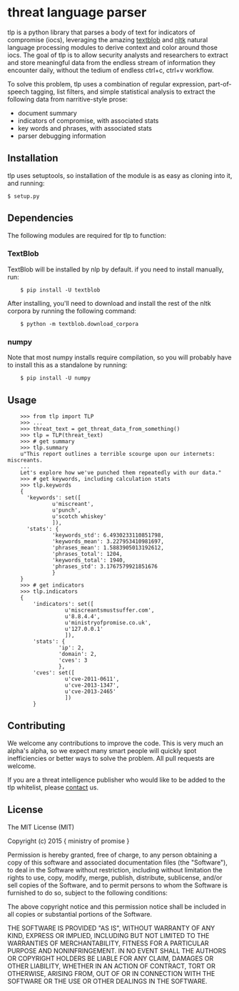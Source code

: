 # threat language parser

tlp is a python library that parses a body of text for indicators of compromise (iocs), leveraging the amazing [textblob](http://textblob.readthedocs.org/en/dev/) and [nltk](http://www.nltk.org/) natural language processing modules to derive context and color around those iocs.  The goal of tlp is to allow security analysts and researchers to extract and store meaningful data from the endless stream of information they encounter daily, without the tedium of endless ctrl+c, ctrl+v workflow.

To solve this problem, tlp uses a combination of regular expression, part-of-speech tagging, list filters, and simple statistical analysis to extract the following data from narritive-style prose:

- document summary
- indicators of compromise, with associated stats
- key words and phrases, with associated stats
- parser debugging information

## Installation

tlp uses setuptools, so installation of the module is as easy as cloning into it, and running:

    $ setup.py
    
## Dependencies

The following modules are required for tlp to function:

### TextBlob
TextBlob will be installed by nlp by default.  if you need to install manually, run:

        $ pip install -U textblob

After installing, you'll need to download and install the rest of the nltk corpora by running the following command:

        $ python -m textblob.download_corpora
    
### numpy   
Note that most numpy installs require compilation, so you will probably have to install this as a standalone by running:

        $ pip install -U numpy
        
## Usage

        >>> from tlp import TLP
        >>> ...
        >>> threat_text = get_threat_data_from_something()
        >>> tlp = TLP(threat_text)
        >>> # get summary
        >>> tlp.summary
        u"This report outlines a terrible scourge upon our internets: miscreants.
        ...
        Let's explore how we've punched them repeatedly with our data."
        >>> # get keywords, including calculation stats
        >>> tlp.keywords
        {
          'keywords': set([
                  u'miscreant', 
                  u'punch', 
                  u'scotch whiskey'
                  ]),
          'stats': {
                  'keywords_std': 6.4930233110851798, 
                  'keywords_mean': 3.227953410981697, 
                  'phrases_mean': 1.5883905013192612, 
                  'phrases_total': 1204, 
                  'keywords_total': 1940, 
                  'phrases_std': 3.1767579921851676
                  }
        }
        >>> # get indicators
        >>> tlp.indicators
        {
            'indicators': set([
                      u'miscreantsmustsuffer.com', 
                      u'8.8.4.4',
                      u'ministryofpromise.co.uk', 
                      u'127.0.0.1'
                      ]), 
            'stats': {
                    'ip': 2, 
                    'domain': 2, 
                    'cves': 3
                    }, 
            'cves': set([
                      u'cve-2011-0611', 
                      u'cve-2013-1347', 
                      u'cve-2013-2465'
                      ])
            }
        

## Contributing
We welcome any contributions to improve the code.  This is very much an alpha's alpha, so we expect many smart people will quickly spot inefficiencies or better ways to solve the problem.  All pull requests are welcome.

If you are a threat intelligence publisher who would like to be added to the tlp whitelist, please [contact](mailto:github@ministryofpromise.co.uk) us.

## License
The MIT License (MIT)

Copyright (c) 2015 { ministry of promise }

Permission is hereby granted, free of charge, to any person obtaining a copy
of this software and associated documentation files (the "Software"), to deal
in the Software without restriction, including without limitation the rights
to use, copy, modify, merge, publish, distribute, sublicense, and/or sell
copies of the Software, and to permit persons to whom the Software is
furnished to do so, subject to the following conditions:

The above copyright notice and this permission notice shall be included in all
copies or substantial portions of the Software.

THE SOFTWARE IS PROVIDED "AS IS", WITHOUT WARRANTY OF ANY KIND, EXPRESS OR
IMPLIED, INCLUDING BUT NOT LIMITED TO THE WARRANTIES OF MERCHANTABILITY,
FITNESS FOR A PARTICULAR PURPOSE AND NONINFRINGEMENT. IN NO EVENT SHALL THE
AUTHORS OR COPYRIGHT HOLDERS BE LIABLE FOR ANY CLAIM, DAMAGES OR OTHER
LIABILITY, WHETHER IN AN ACTION OF CONTRACT, TORT OR OTHERWISE, ARISING FROM,
OUT OF OR IN CONNECTION WITH THE SOFTWARE OR THE USE OR OTHER DEALINGS IN THE
SOFTWARE.
